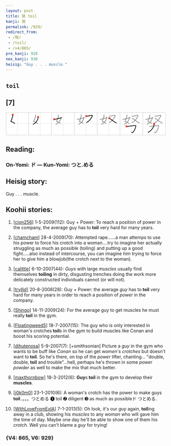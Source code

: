 ```yaml
---
layout: post
title: 努 toil
kanji: 努
permalink: /929/
redirect_from:
 - /努/
 - /toil/
 - /v4/865/
pre_kanji: 928
nex_kanji: 930
heisig: "Guy . . . muscle."
---
```


## `toil`

## [7]

<div class="stroke"><img src="../images/E58AAA.png" /></div>

## Reading:

### On-Yomi: ド &mdash; Kun-Yomi: つと.める

## Heisig story:

Guy . . . muscle.

## Koohii stories:

1) [<a href="http://kanji.koohii.com/profile/cjon256">cjon256</a>] 1-5-2009(112): Guy + Power: To reach a position of power in the company, the average guy has to<strong> toil</strong> very hard for many years.

2) [<a href="http://kanji.koohii.com/profile/chamcham">chamcham</a>] 28-4-2009(70): Attempted rape......a man attemps to use his power to force his crotch into a woman....try to imagine her actually struggling as much as possible (toiling) and putting up a good fight.....also instead of intercourse, you can imagine him trying to force her to give him a blowjob(the crotch next to the woman).

3) [<a href="http://kanji.koohii.com/profile/calittle">calittle</a>] 6-10-2007(44): <em>Guys</em> with large <em>muscles</em> usually find themselves <strong>toiling</strong> in dirty, disgusting trenches doing the work more delicately constructed individuals cannot (or will not).

4) [<a href="http://kanji.koohii.com/profile/tryllid">tryllid</a>] 20-8-2008(28): Guy + Power: the average <em>guy</em> has to<strong> toil</strong> very hard for many years in order to reach a position of <em>power</em> in the company.

5) [<a href="http://kanji.koohii.com/profile/Shingo">Shingo</a>] 14-11-2009(24): For the average guy to get muscles he must really<strong> toil</strong> in the gym.

6) [<a href="http://kanji.koohii.com/profile/Floatingweed5">Floatingweed5</a>] 18-7-2007(15): The guy who is only interested in woman&#039;s crotches<strong> toil</strong>s in the gym to build muscles like Conan and boost his scoring potential.

7) [<a href="http://kanji.koohii.com/profile/dihutenosa">dihutenosa</a>] 5-9-2007(7): [+smithsonian] Picture a <em>guy</em> in the gym who wants to be buff like <em>Conan</em> so he can get <em>women&#039;s</em> <em>crotches</em> but doesn&#039;t want to<strong> toil</strong>. So he&#039;s there, on top of the <em>power</em> lifter, chanting... &quot;double, double,<strong> toil</strong> and trouble&quot;...hell, perhaps he&#039;s thrown in some <em>power powder</em> as well to make the mix that much better.

8) [<a href="http://kanji.koohii.com/profile/maxthornbow">maxthornbow</a>] 18-3-2012(6): <strong>Guy</strong>s<strong> toil</strong> in the gym to develop their <strong>muscles</strong>.

9) [<a href="http://kanji.koohii.com/profile/j0k0m0">j0k0m0</a>] 23-1-2010(6): A woman&#039;s crotch has the power to make guys<strong> toil</strong>．。。。つとめる ➊ toil ➋ diligent ➌ as much as possibleド つとめる.

10) [<a href="http://kanji.koohii.com/profile/WithLoveFromExIA">WithLoveFromExIA</a>] 7-1-2013(5): Oh look, it&#039;s our <em>guy</em> again,<strong> toil</strong>ing away in a club, showing his <em>muscles</em> to any <em>woman</em> who will gave him the time of day. Maybe one day he&#039;ll be able to show one of them his <em>crotch</em>. Well you can&#039;t blame a <em>guy</em> for trying!

### {V4: 865, V6: 929}
